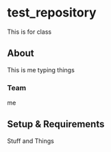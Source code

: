 # test_repository
This is for class
## About
This is me typing things
### Team
me
## Setup & Requirements
Stuff and Things

